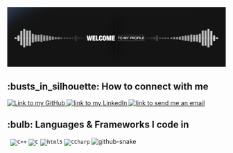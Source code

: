 <div class="center">
    <img alt="Welcome to Amin Bakhshoodeh Profile" src="https://github.com/AminSBU/AminSBU/blob/master/welcome.gif" />
</div>

<h2>:busts_in_silhouette: How to connect with me</h2>
<a href="https://github.com/AminSBU">
    <img alt="Link to my GitHub" src="https://img.shields.io/github/followers/Carol42?style=for-the-badge&color=181717&logo=github&logoColor=181717&label=@AminSBU" height="22px">
</a>

<a href="https://www.linkedin.com/in/amin-bakhshoodeh/">
    <img alt="link to my LinkedIn" src="https://img.shields.io/static/v1?label&message=/in/Amin-Bakhshoodeh&color=0A66C2&style=for-the-badge&logo=linkedin" height="22px" />
</a>

<a href="mailto:omid.elc88@gmail.com">
    <img alt="link to send me an email" src="https://img.shields.io/static/v1?label&message=omid.elc88@gmail.com&color=whitesmoke&style=for-the-badge&logo=gmail" height="22px" />
</a>

<h2>:bulb: Languages & Frameworks I code in</h2>
<code> <img title="C++" alt="C++" width="30px" src="https://cdn.jsdelivr.net/gh/devicons/devicon/icons/cplusplus/cplusplus-original.svg" /></code>
<code><img title="C" alt="C" width="30px" src="https://cdn.jsdelivr.net/gh/devicons/devicon/icons/c/c-original.svg" /></code>
<code><img title="HTML 5" alt="html5" width="30px" src="https://cdn.jsdelivr.net/gh/devicons/devicon/icons/html5/html5-original.svg" /></code>
<code><img title="C#" alt="CCharp" width="30px" src="https://cdn.jsdelivr.net/npm/simple-icons@3.13.0/icons/csharp.svg" /></code>

<picture>
  <source media="(prefers-color-scheme: dark)" srcset="github-snake-dark.svg" />
  <source media="(prefers-color-scheme: light)" srcset="github-snake.svg" />
  <img alt="github-snake" src="github-snake.svg" />
</picture>